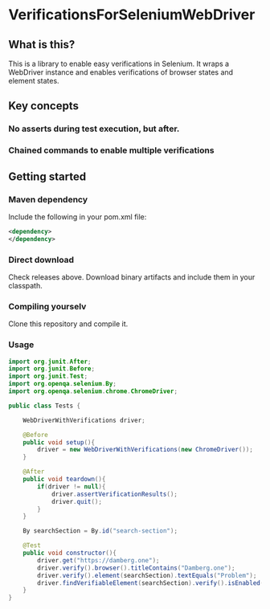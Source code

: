 # VerificationsForSeleniumWebDriver

## What is this?
This is a library to enable easy verifications in Selenium. It wraps a WebDriver instance and enables verifications of browser states and element states.

## Key concepts
### No asserts during test execution, but after.

### Chained commands to enable multiple verifications

## Getting started
### Maven dependency
Include the following in your pom.xml file:
```xml
<dependency>
</dependency>
```
### Direct download
Check releases above. Download binary artifacts and include them in your classpath.

### Compiling yourselv
Clone this repository and compile it.

### Usage
```java
import org.junit.After;
import org.junit.Before;
import org.junit.Test;
import org.openqa.selenium.By;
import org.openqa.selenium.chrome.ChromeDriver;

public class Tests {

    WebDriverWithVerifications driver;

    @Before
    public void setup(){
        driver = new WebDriverWithVerifications(new ChromeDriver());
    }

    @After
    public void teardown(){
        if(driver != null){
            driver.assertVerificationResults();
            driver.quit();
        }
    }

    By searchSection = By.id("search-section");

    @Test
    public void constructor(){
        driver.get("https://damberg.one");
        driver.verify().browser().titleContains("Damberg.one");
        driver.verify().element(searchSection).textEquals("Problem");
        driver.findVerifiableElement(searchSection).verify().isEnabled();
    }
}
```
